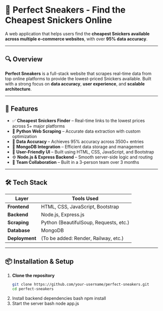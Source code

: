 # 👟 Perfect Sneakers - Find the Cheapest Snickers Online

A web application that helps users find the **cheapest Snickers available across multiple e-commerce websites**, with over **95% data accuracy**.

---

## 🔍 Overview

**Perfect Sneakers** is a full-stack website that scrapes real-time data from top online platforms to provide the lowest-priced Snickers available. Built with a strong focus on **data accuracy**, **user experience**, and **scalable architecture**.

---

## 🚀 Features

- ✅ **Cheapest Snickers Finder** – Real-time links to the lowest prices across 5+ major platforms
- 🔄 **Python Web Scraping** – Accurate data extraction with custom optimization
- 🧠 **Data Accuracy** – Achieves 95% accuracy across 3500+ entries
- 💾 **MongoDB Integration** – Efficient data storage and management
- 🎨 **User-Friendly UI** – Built using HTML, CSS, JavaScript, and Bootstrap
- ⚙️ **Node.js & Express Backend** – Smooth server-side logic and routing
- 👥 **Team Collaboration** – Built in a 3-person team over 3 months

---

## 🛠️ Tech Stack

| Layer         | Tools Used                               |
|--------------|-------------------------------------------|
| **Frontend**  | HTML, CSS, JavaScript, Bootstrap          |
| **Backend**   | Node.js, Express.js                       |
| **Scraping**  | Python (BeautifulSoup, Requests, etc.)    |
| **Database**  | MongoDB                                   |
| **Deployment**| (To be added: Render, Railway, etc.)      |

---

## 📦 Installation & Setup

1. **Clone the repository**
   ```bash
   git clone https://github.com/your-username/perfect-sneakers.git
   cd perfect-sneakers
2. Install backend dependencies
     bash
       npm install
3. Start the server
    bash
       node app.js
